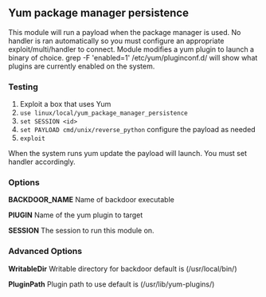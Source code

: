 ## Yum package manager persistence

This module will run a payload when the package manager is used. No
handler is ran automatically so you must configure an appropriate
exploit/multi/handler to connect. Module modifies a yum plugin to
launch a binary of choice. grep -F 'enabled=1' /etc/yum/pluginconf.d/
will show what plugins are currently enabled on the system.

### Testing

1. Exploit a box that uses Yum 
2. `use linux/local/yum_package_manager_persistence`
3. `set SESSION <id>`
4. `set PAYLOAD cmd/unix/reverse_python` configure the payload as needed
5. `exploit`

When the system runs yum update the payload will launch.  You must set handler accordingly.

### Options

**BACKDOOR_NAME**
Name of backdoor executable
 
**PlUGIN**
Name of the yum plugin to target 
  
**SESSION**
The session to run this module on.
 
### Advanced Options

**WritableDir**
Writable directory for backdoor default is (/usr/local/bin/)       

**PluginPath**
Plugin path to use default is (/usr/lib/yum-plugins/)

